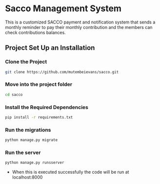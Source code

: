 # Sacco Management System 

This is a customized SACCO payment and notification system that sends a monthly reminder to pay their monthly contribution and the members can check contributions balances.

## Project Set Up an Installation

### Clone the Project
```bash
git clone https://github.com/mutembeievans/sacco.git
```

### Move into the project folder
```bash
cd sacco
```

### Install the Required Dependencies
```bash
pip install -r requirements.txt
```
### Run the migrations
```py
python manage.py migrate
```
### Run the server
```py
python manage.py runsserver
```
- When this is executed successfully the code will be run at localhost:8000

